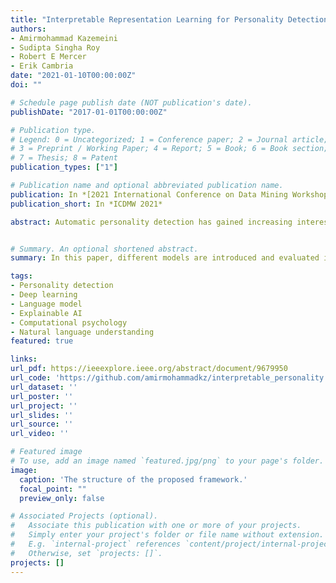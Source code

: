 ```yaml
---
title: "Interpretable Representation Learning for Personality Detection"
authors:
- Amirmohammad Kazemeini
- Sudipta Singha Roy
- Robert E Mercer
- Erik Cambria
date: "2021-01-10T00:00:00Z"
doi: ""

# Schedule page publish date (NOT publication's date).
publishDate: "2017-01-01T00:00:00Z"

# Publication type.
# Legend: 0 = Uncategorized; 1 = Conference paper; 2 = Journal article;
# 3 = Preprint / Working Paper; 4 = Report; 5 = Book; 6 = Book section;
# 7 = Thesis; 8 = Patent
publication_types: ["1"]

# Publication name and optional abbreviated publication name.
publication: In *[2021 International Conference on Data Mining Workshops ICDMW](https://icdm2021.auckland.ac.nz/)*
publication_short: In *ICDMW 2021*

abstract: Automatic personality detection has gained increasing interest recently. Several models have been introduced to perform this task. The weakness of these models is their inability to interpret their results. Even if the model shows excellent performance over test data, it can sometimes fail in real-life tasks since it may incorrectly interpret a statement. To investigate this issue, we evaluate two approaches. In the first approach, we generate sentence embeddings by training a siamese BiLSTM with max-pooling on the psychological statement pairs to compute the semantic similarities between them. In the second approach, we evaluate state-of-the-art pretrained language models to see whether their output representations can distinguish personality types. Both of these approaches outperform state-of-the-art models for this task with less computational overhead. We conclude by discussing the implications of this work for both computational modeling and psychological science.


# Summary. An optional shortened abstract.
summary: In this paper, different models are introduced and evaluated in terms of their capability in understanding psychological context for personality detection which also resulted in a new state-of-the-art in this field.

tags:
- Personality detection
- Deep learning
- Language model
- Explainable AI
- Computational psychology
- Natural language understanding
featured: true

links:
url_pdf: https://ieeexplore.ieee.org/abstract/document/9679950
url_code: 'https://github.com/amirmohammadkz/interpretable_personality'
url_dataset: ''
url_poster: ''
url_project: ''
url_slides: ''
url_source: ''
url_video: ''

# Featured image
# To use, add an image named `featured.jpg/png` to your page's folder. 
image:
  caption: 'The structure of the proposed framework.'
  focal_point: ""
  preview_only: false

# Associated Projects (optional).
#   Associate this publication with one or more of your projects.
#   Simply enter your project's folder or file name without extension.
#   E.g. `internal-project` references `content/project/internal-project/index.md`.
#   Otherwise, set `projects: []`.
projects: []
---
```


